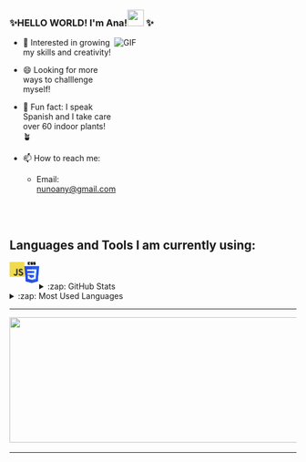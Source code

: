 ### ✨HELLO WORLD! I'm Ana!<img src="https://media.giphy.com/media/hvRJCLFzcasrR4ia7z/giphy.gif" width="29px" height="29px"> ✨

<!--
<div style="width:100%;height:0;padding-bottom:72%;position:relative;"><iframe src="https://giphy.com/embed/f1UH5LwVuWucM" width="100%" height="100%" style="position:absolute" frameBorder="0" class="giphy-embed" allowFullScreen></iframe></div><p><a href="https://giphy.com/gifs/pc-virus-ransomware-f1UH5LwVuWucM">via GIPHY</a></p>
--->

<img align="right" alt="GIF" src="https://i.giphy.com/media/v1.Y2lkPTc5MGI3NjExMDRsZjJiOGNoZHg2eGUwcjcxNmM2dXp5bGkxeWZhOXc3eHFuZnVydCZlcD12MV9pbnRlcm5hbF9naWZfYnlfaWQmY3Q9Zw/f1UH5LwVuWucM/giphy.gif" width="320" height="250" />

<!---
<img align="right" alt="GIF" src="https://github.com/annenuno/annenuno/blob/main/plant.gif" width="320" height="250" />
<img align="right" alt="GIF" src="https://github.com/annenuno/annenuno/blob/main/plant.gif" width="320" height="250" />
--->

- 🌱 Interested in growing my skills and creativity!
- 😄 Looking for more ways to challlenge myself!
- 🦈 Fun fact: I speak Spanish and I take care over 60 indoor plants! 🪴

- 📫 How to reach me:
    - Email: nunoany@gmail.com
 
<br />
<br />

<!--- ## ✨ CHECK MY WEBSITE: currently making a BIG change! ✨ --->
<!---
annenuno/annenuno is a ✨ special ✨ repository because its `README.md` (this file) appears on your GitHub profile.
You can click the Preview link to take a look at your changes.
--->

<!---
## Languages and Tools:

<img align="left" alt="C#" width="26px" src="https://github.com/annenuno/annenuno/blob/main/icons/C%23.png" />

<img align="left" alt="c++" width="26px" src="https://github.com/annenuno/annenuno/blob/main/icons/c%2B%2B.png" />

<img align="left" alt="java" width="26px" src="https://github.com/annenuno/annenuno/blob/main/icons/java.png" />

<img align="left" alt="python" width="26px" src="https://github.com/annenuno/annenuno/blob/main/icons/python.png" />

<img align="left" alt="sql" width="26px" src="https://github.com/annenuno/annenuno/blob/main/icons/sql.jpg" />

<img align="left" alt="c" width="26px" src="https://github.com/annenuno/annenuno/blob/main/icons/c.png" />

<img align="left" alt="SQL" width="26px" src="https://raw.githubusercontent.com/github/explore/80688e429a7d4ef2fca1e82350fe8e3517d3494d/topics/sql/sql.png" />

<img align="left" alt="html" width="26px" src="https://github.com/annenuno/annenuno/blob/main/icons/html.png" />

<img align="left" alt="unity" width="26px" src="https://github.com/annenuno/annenuno/blob/main/icons/unity.png" />

<img align="left" alt="xcode" width="26px" src="https://github.com/annenuno/annenuno/blob/main/icons/xcode.png" />

<img align="left" alt="vs" width="26px" src="https://github.com/annenuno/annenuno/blob/main/icons/vs.png" />

<img align="left" alt="agile" width="26px" src="https://github.com/annenuno/annenuno/blob/main/icons/agile.png" />

<img align="left" alt="atomide" width="26px" src="https://github.com/annenuno/annenuno/blob/main/icons/atom%20ide.png" />

<img align="left" alt="eclipse" width="26px" src="https://github.com/annenuno/annenuno/blob/main/icons/eclipse.png" />

<img align="left" alt="github" width="26px" src="https://github.com/annenuno/annenuno/blob/main/icons/github.png" />

<img align="left" alt="Terminal" width="26px" src="https://raw.githubusercontent.com/github/explore/80688e429a7d4ef2fca1e82350fe8e3517d3494d/topics/terminal/terminal.png" />

<br />
--->

## Languages and Tools I am currently using:
<img align="left" alt="JavaScript" width="26px" src="https://raw.githubusercontent.com/github/explore/80688e429a7d4ef2fca1e82350fe8e3517d3494d/topics/javascript/javascript.png" />

<img align="left" alt="css" width="26px" src="https://github.com/annenuno/annenuno/blob/main/icons/css.png" />



<br />


<br />
<details>
  <summary>:zap: GitHub Stats</summary>

  <img align="left" alt="Ana's GitHub Stats" src="https://github-readme-stats.vercel.app/api?username=annenuno&show_icons=true&hide_border=true" />

</details>

<details>
  <summary>:zap: Most Used Languages</summary>

<img align="left" alt="Ana's GitHub Top Languages" src="https://github-readme-stats.vercel.app/api/top-langs/?username=annenuno" />

</details>


---

  
<p align="center">
  <img width="800" height="220" src="https://streak-stats.demolab.com/?user=annenuno&theme=highcontrast&hide_border=true&border_radius=5&card_width=800">
</p>


---
